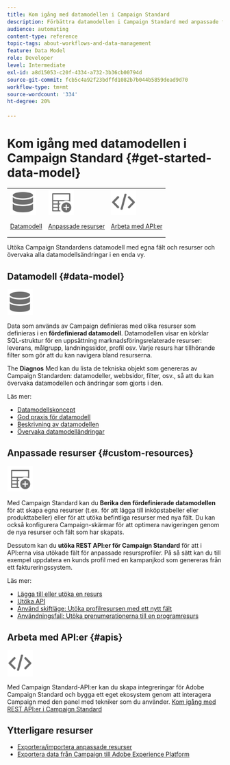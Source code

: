 ```yaml
---
title: Kom igång med datamodellen i Campaign Standard
description: Förbättra datamodellen i Campaign Standard med anpassade fält och resurser och utöka REST API:er för att visa utökade fält.
audience: automating
content-type: reference
topic-tags: about-workflows-and-data-management
feature: Data Model
role: Developer
level: Intermediate
exl-id: a8d15053-c20f-4334-a732-3b36cb00794d
source-git-commit: fcb5c4a92f23bdffd1082b7b044b5859dead9d70
workflow-type: tm+mt
source-wordcount: '334'
ht-degree: 20%

---
```


# Kom igång med datamodellen i Campaign Standard {#get-started-data-model}

<table>
<tr>
<td><img src="assets/do-not-localize/icon_datamodel.svg" width="60px"><p><a href="#data-model">Datamodell</a></p></td>
<td><img src="assets/do-not-localize/icon_custom.svg" width="60px"><p><a href="#custom-resources">Anpassade resurser</a></p></td><td><img src="assets/do-not-localize/icon_api.svg" width="60px"><p><a href="#custom-resources">Arbeta med API:er</a></p></td></tr>
</table>

Utöka Campaign Standardens datamodell med egna fält och resurser och övervaka alla datamodellsändringar i en enda vy.

## Datamodell {#data-model}

<img src="assets/do-not-localize/icon_datamodel.svg" width="60px">

Data som används av Campaign definieras med olika resurser som definieras i en **fördefinierad datamodell**. Datamodellen visar en körklar SQL-struktur för en uppsättning marknadsföringsrelaterade resurser: leverans, målgrupp, landningssidor, profil osv. Varje resurs har tillhörande filter som gör att du kan navigera bland resurserna.

The **Diagnos** Med kan du lista de tekniska objekt som genereras av Campaign Standarden: datamodeller, webbsidor, filter, osv., så att du kan övervaka datamodellen och ändringar som gjorts i den.

Läs mer:

* [Datamodellskoncept](../../developing/using/data-model-concepts.md)
* [God praxis för datamodell](../../developing/using/data-model-best-practices.md)
* [Beskrivning av datamodellen](../../developing/using/datamodel-introduction.md)
* [Övervaka datamodelländringar](../../developing/using/monitoring-data-model-changes.md)

## Anpassade resurser {#custom-resources}

<img src="assets/do-not-localize/icon_custom.svg" width="60px">

Med Campaign Standard kan du **Berika den fördefinierade datamodellen** för att skapa egna resurser (t.ex. för att lägga till inköpstabeller eller produkttabeller) eller för att utöka befintliga resurser med nya fält. Du kan också konfigurera Campaign-skärmar för att optimera navigeringen genom de nya resurser och fält som har skapats.

Dessutom kan du **utöka REST API:er för Campaign Standard** för att i API:erna visa utökade fält för anpassade resursprofiler. På så sätt kan du till exempel uppdatera en kunds profil med en kampanjkod som genereras från ett faktureringssystem.

Läs mer:

* [Lägga till eller utöka en resurs](../../developing/using/key-steps-to-add-a-resource.md)
* [Utöka API](../../developing/using/about-extending-the-api.md)
* [Använd skiftläge: Utöka profilresursen med ett nytt fält](../../developing/using/extending-the-profile-resource-with-a-new-field.md)
* [Användningsfall: Utöka prenumerationerna till en programresurs](../../developing/using/extending-the-subscriptions-to-an-application-resource.md)

## Arbeta med API:er {#apis}

<img src="assets/do-not-localize/icon_api.svg" width="60px">

Med Campaign Standard-API:er kan du skapa integreringar för Adobe Campaign Standard och bygga ett eget ekosystem genom att interagera Campaign med den panel med tekniker som du använder. [Kom igång med REST API:er i Campaign Standard](../../api/using/get-started-apis.md)

## Ytterligare resurser

* [Exportera/importera anpassade resurser](https://helpx.adobe.com/campaign/kb/acs-get-started-with-cusres.html)
* [Exportera data från Campaign till Adobe Experience Platform](../../integrating/using/export-campaign-data.md)

